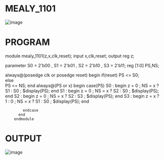# MEALY_1101
![image](https://github.com/kanipakajeevana/MEALY_1101/assets/170450203/ef4f57a5-8e33-448d-9623-fabe71c8f85a)
# PROGRAM
module mealy_1101(z,x,clk,reset);
input x,clk,reset;
output reg z;

parameter S0 = 2'b00 , S1 = 2'b01 , S2 = 2'b10 , S3 = 2'b11;
reg [1:0] PS,NS;

always@(posedge clk or posedge reset)
begin
	if(reset)
          PS <= S0;   
      else    
          PS <= NS;
end 
 always@(PS or x)
 begin 
   case(PS)
      S0 : begin 
           z = 0 ;
	      NS = x ? S1 : S0 ;
	      $display(PS);
           end
       S1 : begin 
	       z = 0 ;
             NS = x ? S2 : S0 ;
             $display(PS);
             end
          S2 : begin 
                z = 0 ;
                NS = x ? S2 : S3 ;
                $display(PS);
                 end 
           S3 : begin 
                z = x ? 1 : 0 ; 
                NS = x ? S1 : S0 ;
                $display(PS);
                end

            endcase
          end
        endmodule
# OUTPUT
![image](https://github.com/kanipakajeevana/MEALY_1101/assets/170450203/3bb7105c-a492-4ae1-b1ac-b6aa8971be67)

        
        
        
        


